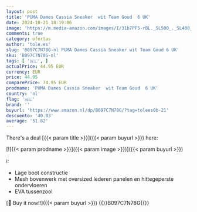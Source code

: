 ```yaml
---
layout: post
title: 'PUMA Dames Cassia Sneaker  wit Team Goud  6 UK'
date: 2024-10-21 18:19:06
image: 'https://m.media-amazon.com/images/I/31b7PF5-rBL._SL500_._SL400_.jpg'
comments: true
category: ofertas
author: 'tole.es'
slug: 'B097C7N78G-nl PUMA Dames Cassia Sneaker wit Team Goud 6 UK'
sku: 'B097C7N78G-nl'
tags: [ '🇳🇱', ]
actualPrice: 44.95 EUR
currency: EUR
price: 44.95
comparePrice: 74.95 EUR
prodname: 'PUMA Dames Cassia Sneaker  wit Team Goud  6 UK'
country: 'nl'
flag: '🇳🇱'
brand: ''
buyurl: 'https://www.amazon.nl/dp/B097C7N78G/?tag=tolees0b-21'
descuento: '40.03'
average: '51.82'
---
```


There's a deal [{{< param title >}}]({{< param buyurl >}})  here:

[![{{< param prodname >}}]({{< param image >}})]({{< param buyurl >}})

ℹ️:

- Lage boot constructie
- Mesh bovenwerk met oversized lederen panelen en hittegeperste ondervloeren
- EVA tussenzool

[🛒 Buy it now!!]({{< param buyurl >}})
{{<world>}}B097C7N78G{{</world>}}
